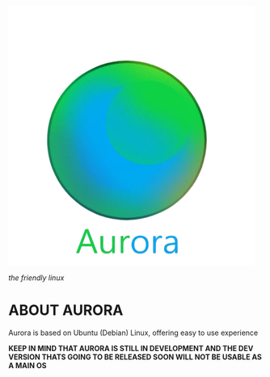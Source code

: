 ![image alt](https://github.com/Trollfaec/Aurora/blob/main/auroraNEWlogo-removebg-preview.png?raw=true)


*the friendly linux*

# ABOUT AURORA

Aurora is based on Ubuntu (Debian) Linux, offering easy to use experience


**KEEP IN MIND THAT AURORA IS STILL IN DEVELOPMENT AND THE DEV VERSION THATS GOING TO BE RELEASED SOON WILL NOT BE USABLE AS A MAIN OS**
